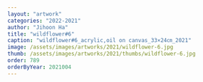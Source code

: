 ```yaml
---
layout: "artwork"
categories: "2022-2021"
author: "Jihoon Ha"
title: "wildflower#6"
caption: "wildflower#6_acrylic,oil on canvas_33×24㎝_2021"
image: /assets/images/artworks/2021/wildflower-6.jpg
thumb: /assets/images/artworks/2021/thumbs/wildflower-6.jpg
order: 789
orderByYear: 2021004
---
```

